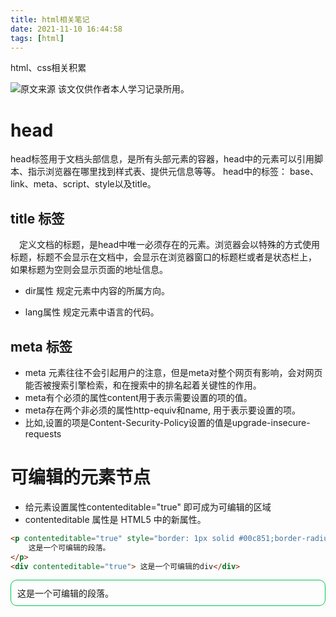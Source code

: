 ```yaml
---
title: html相关笔记
date: 2021-11-10 16:44:58
tags: [html]
---
```


html、css相关积累
<!--more-->

![原文来源](https://mp.weixin.qq.com/s/iL_asPp-R0QGgwZ0av4PvQ) 该文仅供作者本人学习记录所用。

# head
head标签用于文档头部信息，是所有头部元素的容器，head中的元素可以引用脚本、指示浏览器在哪里找到样式表、提供元信息等等。
head中的标签： base、link、meta、script、style以及title。

## title 标签
&#8195;定义文档的标题，是head中唯一必须存在的元素。浏览器会以特殊的方式使用标题，标题不会显示在文档中，会显示在浏览器窗口的标题栏或者是状态栏上， 如果标题为空则会显示页面的地址信息。

- dir属性
规定元素中内容的所属方向。
  
- lang属性
规定元素中语言的代码。

## meta 标签
- meta 元素往往不会引起用户的注意，但是meta对整个网页有影响，会对网页能否被搜索引擎检索，和在搜索中的排名起着关键性的作用。
- meta有个必须的属性content用于表示需要设置的项的值。
- meta存在两个非必须的属性http-equiv和name, 用于表示要设置的项。
- 比如<meta http-equiv="Content-Security-Policy" content="upgrade-insecure-requests">,设置的项是Content-Security-Policy设置的值是upgrade-insecure-requests


# 可编辑的元素节点
- 给元素设置属性contenteditable="true" 即可成为可编辑的区域
- contenteditable 属性是 HTML5 中的新属性。

```html
<p contenteditable="true" style="border: 1px solid #00c851;border-radius: 10px; padding: 10px">
    这是一个可编辑的段落。
</p>
<div contenteditable="true"> 这是一个可编辑的div</div>
```

<p contenteditable="true" style="border: 1px solid #00c851;border-radius: 10px; padding: 10px">这是一个可编辑的段落。</p>
